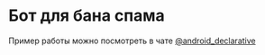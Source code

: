# Бот для бана спама

Пример работы можно посмотреть в чате [@android_declarative](https://t.me/android_declarative)
